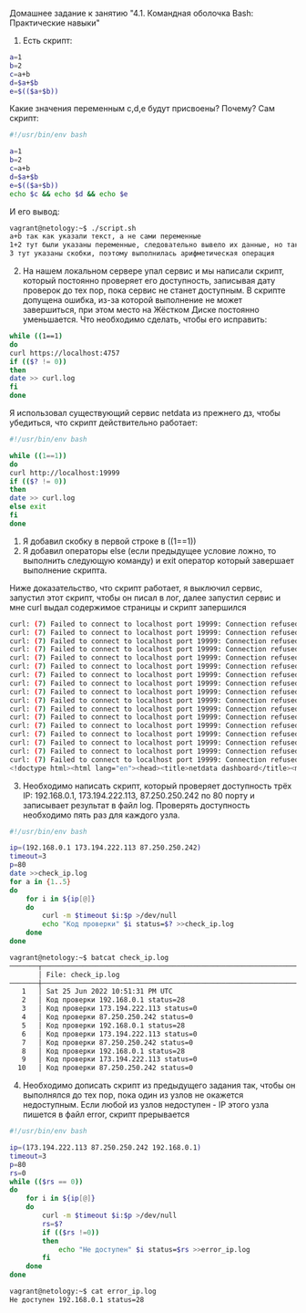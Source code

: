 Домашнее задание к занятию "4.1. Командная оболочка Bash: Практические навыки"

1. Есть скрипт:
```bash
a=1
b=2
c=a+b
d=$a+$b
e=$(($a+$b))
```
Какие значения переменным c,d,e будут присвоены?
Почему?
Сам скрипт:
```bash
#!/usr/bin/env bash

a=1
b=2
c=a+b
d=$a+$b
e=$(($a+$b))
echo $c && echo $d && echo $e
```
И его вывод:
```bash
vagrant@netology:~$ ./script.sh
a+b так как указали текст, а не сами переменные
1+2 тут были указаны переменные, следовательно вывело их данные, но так как не указаны скобки (()) арифметической операции не было
3 тут указаны скобки, поэтому выполнилась арифметическая операция
```

2. На нашем локальном сервере упал сервис и мы написали скрипт, который постоянно проверяет его доступность, записывая дату проверок до тех пор, пока сервис не станет доступным. В скрипте допущена ошибка, из-за которой выполнение не может завершиться, при этом место на Жёстком Диске постоянно уменьшается. Что необходимо сделать, чтобы его исправить:
```bash
while ((1==1)
do
curl https://localhost:4757
if (($? != 0))
then
date >> curl.log
fi
done
```

Я использовал существующий сервис netdata из прежнего дз, чтобы убедиться, что скрипт действительно работает:
```bash
#!/usr/bin/env bash

while ((1==1))
do
curl http://localhost:19999
if (($? != 0))
then
date >> curl.log
else exit
fi
done
```

1. Я добавил скобку в первой строке в ((1==1))
2. Я добавил операторы else (если предыдущее условие ложно, то выполнить следующую команду) и exit  оператор который завершает выполнение скрипта.

Ниже доказательство, что скрипт работает, я выключил сервис, запустил этот скрипт, чтобы он писал в лог, далее запустил сервис и мне curl выдал содержимое страницы и скрипт запершился
```bash
curl: (7) Failed to connect to localhost port 19999: Connection refused
curl: (7) Failed to connect to localhost port 19999: Connection refused
curl: (7) Failed to connect to localhost port 19999: Connection refused
curl: (7) Failed to connect to localhost port 19999: Connection refused
curl: (7) Failed to connect to localhost port 19999: Connection refused
curl: (7) Failed to connect to localhost port 19999: Connection refused
curl: (7) Failed to connect to localhost port 19999: Connection refused
curl: (7) Failed to connect to localhost port 19999: Connection refused
curl: (7) Failed to connect to localhost port 19999: Connection refused
curl: (7) Failed to connect to localhost port 19999: Connection refused
curl: (7) Failed to connect to localhost port 19999: Connection refused
curl: (7) Failed to connect to localhost port 19999: Connection refused
curl: (7) Failed to connect to localhost port 19999: Connection refused
curl: (7) Failed to connect to localhost port 19999: Connection refused
curl: (7) Failed to connect to localhost port 19999: Connection refused
curl: (7) Failed to connect to localhost port 19999: Connection refused
curl: (7) Failed to connect to localhost port 19999: Connection refused
<!doctype html><html lang="en"><head><title>netdata dashboard</title><meta name="application-name" content="netdata"><meta http-equiv="Content-Type" content="text/html; charset=utf-8"/><meta charset="utf-8"><meta http-equiv="X-UA-Compatible" content="IE=edge,chrome=1"><meta name="viewport" content="width=device-width,initial-scale=1"><meta name="apple-mobile-web-app-capable" content="yes"><meta name="apple-mobile-web-app-status-bar-style" content="black-translucent"><meta name="author" content="costa@tsaousis.gr"><link rel="icon" href="data:image/x-icon;base64,iVBORw0KGgoAAAANSUhEUgAAACAAAAAgCAYAAABzenr0AAAAGXRFWHRTb2Z0d2FyZQBBZG9iZSBJbWFnZVJlYWR5ccllPAAAAP9JREFUeNpiYBgFo+A/w34gpiZ8DzWzAYgNiHGAA5UdgA73g+2gcyhgg/0DGQoweB6IBQYyFCCOGOBQwBMd/xnW09ERDtgcoEBHB+zHFQrz6egIBUasocDAcJ9OxWAhE4YQI8MDILmATg7wZ8QRDfQKhQf4Cie6pAVGPA4AhQKo0BCgZRAw4ZSBpIWJNI6CD4wEKikBaFqgVSgcYMIrzcjwgcahcIGRiPYCLUPBkNhWUwP9akVcoQBpatG4MsLviAIqWj6f3Absfdq2igg7IIEKDVQKEzN5ofAenJCp1I8gJRTug5tfkGIdR1FDniMI+QZUjF8Amn5htOdHCAAEGACE6B0cS6mrEwAAAABJRU5ErkJggg=="/><meta property="og:locale" content="en_US"/><meta property="og:url" content="https://my-netdata.io"/><meta property="og:type" content="website"/><meta property="og:site_name" content="netdata"/><meta property="og:title" content="Get control of your Linux Servers. Simple. Effective. Awesome."/><meta property="og:description" content="Unparalleled insights, in real-time, of everything happening on your Linux systems and applications, with stunning, interactive web dashboards and powerful performance and health alarms."/><meta property="og:image" content="https://cloud.githubusercontent.com/assets/2662304/22945737/e98cd0c6-f2fd-11e6-96f1-5501934b0955.png"/><meta property="og:image:type" content="image/png"/><meta property="fb:app_id" content="1200089276712916"/><meta name="twitter:card" content="summary"/><meta name="twitter:site" content="@linuxnetdata"/><meta name="twitter:title" content="Get control of your Linux Servers. Simple. Effective. Aw
```

3. Необходимо написать скрипт, который проверяет доступность трёх IP: 192.168.0.1, 173.194.222.113, 87.250.250.242 по 80 порту и записывает результат в файл log. Проверять доступность необходимо пять раз для каждого узла.
```bash
#!/usr/bin/env bash

ip=(192.168.0.1 173.194.222.113 87.250.250.242)
timeout=3
p=80
date >>check_ip.log
for a in {1..5}
do
    for i in ${ip[@]}
    do
        curl -m $timeout $i:$p >/dev/null
        echo "Код проверки" $i status=$? >>check_ip.log
    done
done
```

```bash
vagrant@netology:~$ batcat check_ip.log
───────┬──────────────────────────────────────────────────────────────────────────────────────────────────────────────────────────────────────────────────────────────────────────────────────
       │ File: check_ip.log
───────┼──────────────────────────────────────────────────────────────────────────────────────────────────────────────────────────────────────────────────────────────────────────────────────
   1   │ Sat 25 Jun 2022 10:51:31 PM UTC
   2   │ Код проверки 192.168.0.1 status=28
   3   │ Код проверки 173.194.222.113 status=0
   4   │ Код проверки 87.250.250.242 status=0
   5   │ Код проверки 192.168.0.1 status=28
   6   │ Код проверки 173.194.222.113 status=0
   7   │ Код проверки 87.250.250.242 status=0
   8   │ Код проверки 192.168.0.1 status=28
   9   │ Код проверки 173.194.222.113 status=0
  10   │ Код проверки 87.250.250.242 status=0
```

4. Необходимо дописать скрипт из предыдущего задания так, чтобы он выполнялся до тех пор, пока один из узлов не окажется недоступным. Если любой из узлов недоступен - IP этого узла пишется в файл error, скрипт прерывается
```bash
#!/usr/bin/env bash

ip=(173.194.222.113 87.250.250.242 192.168.0.1)
timeout=3
p=80
rs=0
while (($rs == 0))
do
    for i in ${ip[@]}
    do
        curl -m $timeout $i:$p >/dev/null
        rs=$?
        if (($rs !=0))
        then
            echo "Не доступен" $i status=$rs >>error_ip.log
        fi
    done
done
```

```bash
vagrant@netology:~$ cat error_ip.log
Не доступен 192.168.0.1 status=28
```
